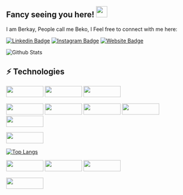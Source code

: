 ## Fancy seeing you here! <img src="https://raw.githubusercontent.com/dev-berkayy/dev-berkayy/master/wave.gif" width="30">
I am Berkay, People call me Beko, I Feel free to connect with me here:  

[![Linkedin Badge](https://img.shields.io/badge/-berkayyıldırım-blue?style=flat-square&logo=Linkedin&logoColor=white&link=https://www.linkedin.com/in/berkay-yıldırım-75b9a2239/)](https://www.linkedin.com/in/berkay-yıldırım-75b9a2239/)
[![Instagram Badge](https://img.shields.io/badge/-berkay4yldrm-purple?style=flat-square&logo=instagram&logoColor=white&link=https://instagram.com/berkay4yldrm/)](https://instagram.com/berkay4yldrm)
[![Website Badge](https://img.shields.io/badge/-berkayyıldırım-black?style=flat-square&logo=vite&logoColor=white&link=https://berkayy.dev)](https://berkayy.dev)


![Github Stats](https://github-readme-stats.vercel.app/api?username=dev-berkayy&count_private=true&show_icons=true&include_all_commits=true)
## ⚡ Technologies 
<img src="https://img.shields.io/badge/-JavaScript-black?style=flat-square&logo=javascript" height="30" width="100"> <img src="https://img.shields.io/badge/-React-black?style=flat-square&logo=react" height="30" width="100">
<img src="https://img.shields.io/badge/-TypeScript-black?style=flat-square&logo=typescript&logoColor=white" height="30" width="100">

<img src="https://img.shields.io/badge/-Sass-CC6699?style=flat-square&logo=sass&logoColor=white" height="30" width="100"> <img src="https://img.shields.io/badge/-TailwindCSS-38B2AC?style=flat-square&logo=tailwind-css&logoColor=white" height="30" width="100"> <img src="https://img.shields.io/badge/-CSS3-1572B6?style=flat-square&logo=css3" height="30" width="100"> <img src="https://img.shields.io/badge/-Material--UI-0081CB?style=flat-square&logo=material-ui" height="30" width="100"> <img src="https://img.shields.io/badge/-Bootstrap-563D7C?style=flat-square&logo=bootstrap" height="30" width="100">

<img src="https://img.shields.io/badge/-HTML5-E34F26?style=flat-square&logo=html5&logoColor=white" height="30" width="100">
                                                                
[![Top Langs](https://github-readme-stats.vercel.app/api/top-langs/?username=dev-berkayy&layout=compact)](https://github.com/anuraghazra/github-readme-stats)

                                                                                                                
<img src="https://img.shields.io/badge/-Git-black?style=flat-square&logo=git" height="30" width="100"> <img src="https://img.shields.io/badge/-GitHub-181717?style=flat-square&logo=github" height="30" width="100"> <img src="https://img.shields.io/badge/-GitLab-FCA121?style=flat-square&logo=gitlab" height="30" width="100">

<img src="https://img.shields.io/badge/-Visual%20Studio-5C2D91?style=flat-square&logo=visual-studio&logoColor=white" height="30" width="100">







